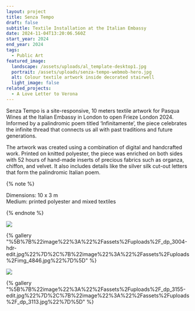 ```yaml
---
layout: project
title: Senza Tempo
draft: false
subtitle: Textile Installation at the Italian Embassy
date: 2024-11-04T13:20:06.560Z
start_year: 2024
end_year: 2024
tags:
  - Public Art
featured_image:
  landscape: /assets/uploads/al_template-desktop1.jpg
  portrait: /assets/uploads/senza-tempo-webmob-hero.jpg
  alt: Colour textile artwork inside decorated stairwell
  light_image: false
related_projects:
  - A Love Letter to Verona
---
```

Senza Tempo is a site-responsive, 10 meters textile artwork for Pasqua Wines at the Italian Embassy in London to open Frieze London 2024. Informed by a palindromic poem titled ‘Infinitamente’, the piece celebrates the infinite thread that connects us all with past traditions and future generations.

The artwork was created using a combination of digital and handcrafted work. Printed on knitted polyester, the piece was enriched on both sides with 52 hours of hand-made inserts of precious fabrics such as organza, chiffon, and velvet. It also includes details like the silver silk cut-out letters that form the palindromic Italian poem.

{% note %}

Dimensions: 10 x 3 m\
Medium: printed polyester and mixed textiles

{% endnote %}

![](/assets/uploads/_dp_3166.jpg)

{% gallery "%5B%7B%22image%22%3A%22%2Fassets%2Fuploads%2F_dp_3004-hdr-edit.jpg%22%7D%2C%7B%22image%22%3A%22%2Fassets%2Fuploads%2Fimg_4846.jpg%22%7D%5D" %}

![](/assets/uploads/_dp_3022-hdr-edit-edit.jpg)

{% gallery "%5B%7B%22image%22%3A%22%2Fassets%2Fuploads%2F_dp_3155-edit.jpg%22%7D%2C%7B%22image%22%3A%22%2Fassets%2Fuploads%2F_dp_3113.jpg%22%7D%5D" %}
